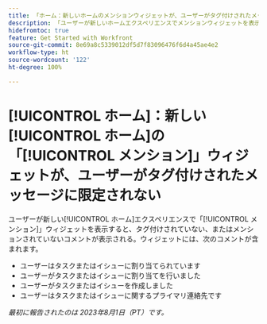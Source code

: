 ```yaml
---
title: 「ホーム：新しいホームのメンションウィジェットが、ユーザーがタグ付けされたメッセージに限定されない。」
description: 「ユーザーが新しいホームエクスペリエンスでメンションウィジェットを表示すると、タグ付けされていない、またはメンションされていないコメントが表示される。」
hidefromtoc: true
feature: Get Started with Workfront
source-git-commit: 8e69a8c5339012df5d7f83096476f6d4a45ae4e2
workflow-type: ht
source-wordcount: '122'
ht-degree: 100%

---
```



# [!UICONTROL ホーム]：新しい[!UICONTROL ホーム]の「[!UICONTROL メンション]」ウィジェットが、ユーザーがタグ付けされたメッセージに限定されない

ユーザーが新しい[!UICONTROL ホーム]エクスペリエンスで「[!UICONTROL メンション]」ウィジェットを表示すると、タグ付けされていない、またはメンションされていないコメントが表示される。ウィジェットには、次のコメントが含まれます。

* ユーザーはタスクまたはイシューに割り当てられています
* ユーザーがタスクまたはイシューに割り当てを行いました
* ユーザーがタスクまたはイシューを作成しました
* ユーザーはタスクまたはイシューに関するプライマリ連絡先です

_最初に報告されたのは 2023年8月1日（PT）です。_

